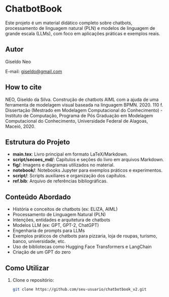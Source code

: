 # ChatbotBook 

Este projeto é um material didático completo sobre chatbots, processamento de linguagem natural (PLN) e modelos de linguagem de grande escala (LLMs), com foco em aplicações práticas e exemplos reais.

## Autor

Giseldo Neo 

E-mail: giseldo@gmail.com

## How to cite

NEO, Giseldo da Silva. Construção de chatbots AIML com a ajuda de uma ferramenta de modelagem visual baseada na linguagem BPMN. 2020. 110 f. Dissertação (Mestrado em Modelagem Computacional do Conhecimento) - Instituto de Computação, Programa de Pós Graduação em Modelagem Computacional do Conhecimento, Universidade Federal de Alagoas, Maceió, 2020.

## Estrutura do Projeto

- **main.tex**: Livro principal em formato LaTeX/Markdown.
- **script/secoes_md/**: Capítulos e seções do livro em arquivos Markdown.
- **fig/**: Imagens e diagramas utilizados no material.
- **notebook/**: Notebooks Jupyter para exemplos práticos e experimentos.
- **script/**: Scripts auxiliares e organização dos capítulos.
- **ref.bib**: Arquivo de referências bibliográficas.

## Conteúdo Abordado

- História e conceitos de chatbots (ex: ELIZA, AIML)
- Processamento de Linguagem Natural (PLN)
- Intenções, entidades e arquitetura de chatbots
- Modelos LLM (ex: GPT, GPT-2, ChatGPT)
- Engenharia de prompts para LLMs
- Exemplos práticos de chatbots para pizzaria, loja de roupas, turismo, banco, universidade, etc.
- Uso de bibliotecas como Hugging Face Transformers e LangChain
- Criação de um GPT do zero

## Como Utilizar

1. Clone o repositório:
   ```sh
   git clone https://github.com/seu-usuario/chatbotbook_v2.git